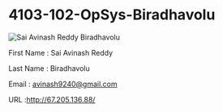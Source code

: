 # 4103-102-OpSys-Biradhavolu

![Sai Avinash Reddy Biradhavolu](http://i63.tinypic.com/n5m1y8.jpg)

First Name : Sai Avinash Reddy

Last Name  : Biradhavolu

Email      : avinash9240@gmail.com

URL        :http://67.205.136.88/
